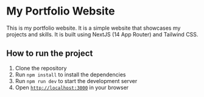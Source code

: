 # My Portfolio Website
This is my portfolio website. It is a simple website that showcases my projects and skills. It is built using NextJS (14 App Router) and Tailwind CSS. 

## How to run the project
1. Clone the repository
2. Run `npm install` to install the dependencies
3. Run `npm run dev` to start the development server  
4. Open [`http://localhost:3000`](http://localhost:3000) in your browser